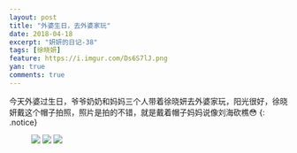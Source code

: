 ```yaml
---
layout: post
title: "外婆生日，去外婆家玩"
date: 2018-04-18
excerpt: "妍妍的日记-38"
tags: [徐晓妍]
feature: https://i.imgur.com/Ds6S7lJ.png
yan: true
comments: true
---
```

今天外婆过生日，爷爷奶奶和妈妈三个人带着徐晓妍去外婆家玩，阳光很好，徐晓妍戴这个帽子拍照，照片是拍的不错，就是戴着帽子妈妈说像刘海砍樵😳
{: .notice}
<figure>
    <img src="{{ site.staticUrl }}/yanyan/image/waipozhushou1.JPG?imageMogr2/auto-orient" />
    <img src="{{ site.staticUrl }}/yanyan/image/waipozhushou2.JPG?imageMogr2/auto-orient" />
    <img src="{{ site.staticUrl }}/yanyan/image/waipozhushou3.JPG?imageMogr2/auto-orient" />
</figure>

